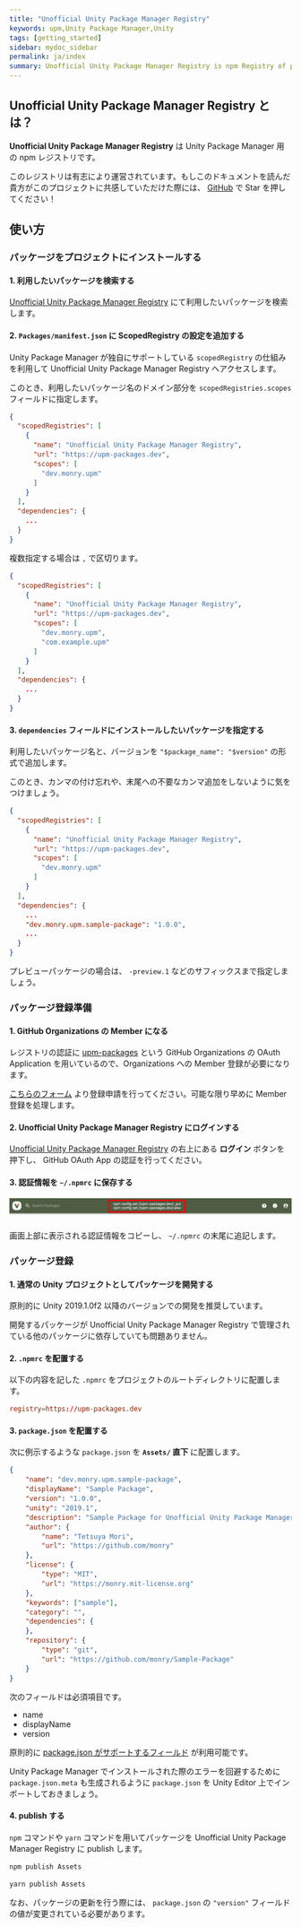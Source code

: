 ```yaml
---
title: "Unofficial Unity Package Manager Registry"
keywords: upm,Unity Package Manager,Unity
tags: [getting_started]
sidebar: mydoc_sidebar
permalink: ja/index
summary: Unofficial Unity Package Manager Registry is npm Registry of packages for Unity Package Manager.
---
```


## Unofficial Unity Package Manager Registry とは？

**Unofficial Unity Package Manager Registry** は Unity Package Manager 用の npm レジストリです。

このレジストリは有志により運営されています。もしこのドキュメントを読んだ貴方がこのプロジェクトに共感していただけた際には、 [GitHub](https://github.com/upm-packages/docs) で Star を押してください！

## 使い方

### パッケージをプロジェクトにインストールする

#### 1. 利用したいパッケージを検索する

[Unofficial Unity Package Manager Registry](https://upm-packages.dev) にて利用したいパッケージを検索します。

#### 2. `Packages/manifest.json` に ScopedRegistry の設定を追加する

Unity Package Manager が独自にサポートしている `scopedRegistry` の仕組みを利用して Unofficial Unity Package Manager Registry へアクセスします。

このとき、利用したいパッケージ名のドメイン部分を `scopedRegistries.scopes` フィールドに指定します。

```json
{
  "scopedRegistries": [
    {
      "name": "Unofficial Unity Package Manager Registry",
      "url": "https://upm-packages.dev",
      "scopes": [
        "dev.monry.upm"
      ]
    }
  ],
  "dependencies": {
    ...
  }
}
```

複数指定する場合は `,` で区切ります。

```json
{
  "scopedRegistries": [
    {
      "name": "Unofficial Unity Package Manager Registry",
      "url": "https://upm-packages.dev",
      "scopes": [
        "dev.monry.upm",
        "com.example.upm"
      ]
    }
  ],
  "dependencies": {
    ...
  }
}
```

#### 3. `dependencies` フィールドにインストールしたいパッケージを指定する

利用したいパッケージ名と、バージョンを `"$package_name": "$version"` の形式で追加します。

このとき、カンマの付け忘れや、末尾への不要なカンマ追加をしないように気をつけましょう。

```json
{
  "scopedRegistries": [
    {
      "name": "Unofficial Unity Package Manager Registry",
      "url": "https://upm-packages.dev",
      "scopes": [
        "dev.monry.upm"
      ]
    }
  ],
  "dependencies": {
    ...
    "dev.monry.upm.sample-package": "1.0.0",
    ...
  }
}
```

プレビューパッケージの場合は、 `-preview.1` などのサフィックスまで指定しましょう。

### パッケージ登録準備

#### 1. GitHub Organizations の Member になる

レジストリの認証に [upm-packages](https://github.com/upm-packages) という GitHub Organizations の OAuth Application を用いているので、Organizations への Member 登録が必要になります。

[こちらのフォーム](https://forms.gle/2PKmKjcxeGpiZcYB8) より登録申請を行ってください。可能な限り早めに Member 登録を処理します。

#### 2. Unofficial Unity Package Manager Registry にログインする

[Unofficial Unity Package Manager Registry](https://upm-packages.dev) の右上にある **ログイン** ボタンを押下し、 GitHub OAuth App の認証を行ってください。

#### 3. 認証情報を `~/.npmrc` に保存する

![認証情報](/images/screenshots/auth_info.png)

画面上部に表示される認証情報をコピーし、 `~/.npmrc` の末尾に追記します。

### パッケージ登録

#### 1. 通常の Unity プロジェクトとしてパッケージを開発する

原則的に Unity 2019.1.0f2 以降のバージョンでの開発を推奨しています。

開発するパッケージが Unofficial Unity Package Manager Registry で管理されている他のパッケージに依存していても問題ありません。

#### 2. `.npmrc` を配置する

以下の内容を記した `.npmrc` をプロジェクトのルートディレクトリに配置します。

```rc
registry=https://upm-packages.dev
```

#### 3. `package.json` を配置する

次に例示するような `package.json` を **`Assets/` 直下** に配置します。

```json
{
    "name": "dev.monry.upm.sample-package",
    "displayName": "Sample Package",
    "version": "1.0.0",
    "unity": "2019.1",
    "description": "Sample Package for Unofficial Unity Package Manager Registry",
    "author": {
        "name": "Tetsuya Mori",
        "url": "https://github.com/monry"
    },
    "license": {
        "type": "MIT",
        "url": "https://monry.mit-license.org"
    },
    "keywords": ["sample"],
    "category": "",
    "dependencies": {
    },
    "repository": {
        "type": "git",
        "url": "https://github.com/monry/Sample-Package"
    }
}
```

次のフィールドは必須項目です。

* name
* displayName
* version

原則的に [package.json がサポートするフィールド](https://docs.npmjs.com/files/package.json) が利用可能です。

Unity Package Manager でインストールされた際のエラーを回避するために `package.json.meta` も生成されるように `package.json` を Unity Editor 上でインポートしておきましょう。

#### 4. publish する

`npm` コマンドや `yarn` コマンドを用いてパッケージを Unofficial Unity Package Manager Registry に publish します。

```bash
npm publish Assets
```

```bash
yarn publish Assets
```

なお、パッケージの更新を行う際には、 `package.json` の `"version"` フィールドの値が変更されている必要があります。
